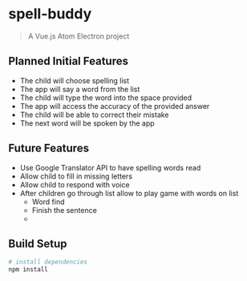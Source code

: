 # spell-buddy

> A Vue.js Atom Electron project

## Planned Initial Features

* The child will choose spelling list
* The app will say a word from the list
* The child will type the word into the space provided
* The app will access the accuracy of the provided answer
* The child will be able to correct their mistake
* The next word will be spoken by the app

## Future Features
* Use Google Translator API to have spelling words read
* Allow child to fill in missing letters
* Allow child to respond with voice
* After children go through list allow to play game with words on list
    * Word find
    * Finish the sentence
    *

## Build Setup

``` bash
# install dependencies
npm install

